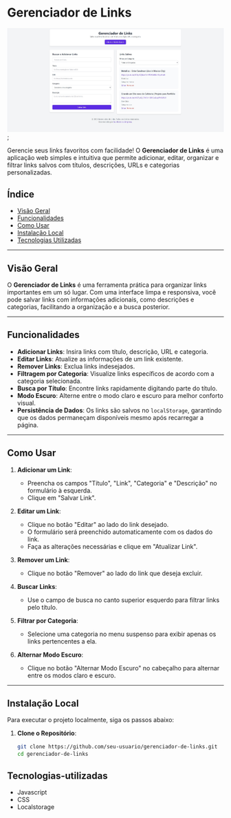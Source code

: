 # Gerenciador de Links

<img src="glinksimg.jpg" alt="imagem do projeto"> ;

Gerencie seus links favoritos com facilidade! O **Gerenciador de Links** é uma aplicação web simples e intuitiva que permite adicionar, editar, organizar e filtrar links salvos com títulos, descrições, URLs e categorias personalizadas.

## Índice

- [Visão Geral](#visão-geral)
- [Funcionalidades](#funcionalidades)
- [Como Usar](#como-usar)
- [Instalação Local](#instalação-local)
- [Tecnologias Utilizadas](#tecnologias-utilizadas)


---

## Visão Geral

O **Gerenciador de Links** é uma ferramenta prática para organizar links importantes em um só lugar. Com uma interface limpa e responsiva, você pode salvar links com informações adicionais, como descrições e categorias, facilitando a organização e a busca posterior.

---

## Funcionalidades

- **Adicionar Links**: Insira links com título, descrição, URL e categoria.
- **Editar Links**: Atualize as informações de um link existente.
- **Remover Links**: Exclua links indesejados.
- **Filtragem por Categoria**: Visualize links específicos de acordo com a categoria selecionada.
- **Busca por Título**: Encontre links rapidamente digitando parte do título.
- **Modo Escuro**: Alterne entre o modo claro e escuro para melhor conforto visual.
- **Persistência de Dados**: Os links são salvos no `localStorage`, garantindo que os dados permaneçam disponíveis mesmo após recarregar a página.

---

## Como Usar

1. **Adicionar um Link**:
   - Preencha os campos "Título", "Link", "Categoria" e "Descrição" no formulário à esquerda.
   - Clique em "Salvar Link".

2. **Editar um Link**:
   - Clique no botão "Editar" ao lado do link desejado.
   - O formulário será preenchido automaticamente com os dados do link.
   - Faça as alterações necessárias e clique em "Atualizar Link".

3. **Remover um Link**:
   - Clique no botão "Remover" ao lado do link que deseja excluir.

4. **Buscar Links**:
   - Use o campo de busca no canto superior esquerdo para filtrar links pelo título.

5. **Filtrar por Categoria**:
   - Selecione uma categoria no menu suspenso para exibir apenas os links pertencentes a ela.

6. **Alternar Modo Escuro**:
   - Clique no botão "Alternar Modo Escuro" no cabeçalho para alternar entre os modos claro e escuro.

---

## Instalação Local

Para executar o projeto localmente, siga os passos abaixo:

1. **Clone o Repositório**:
   ```bash
   git clone https://github.com/seu-usuario/gerenciador-de-links.git
   cd gerenciador-de-links

## Tecnologias-utilizadas
   - Javascript
   - CSS
   - Localstorage
